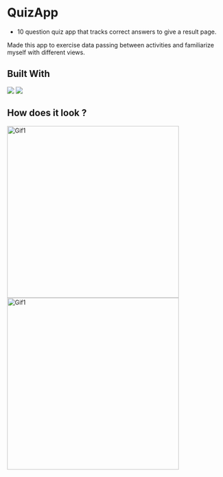 # QuizApp

- 10 question quiz app that tracks correct answers to give a result page.

Made this app to exercise data passing between activities and familiarize myself with different views.

## Built With 

<code><img src="https://www.vectorlogo.zone/logos/kotlinlang/kotlinlang-ar21.svg"></code>
<code><img src="https://www.vectorlogo.zone/logos/android/android-ar21.svg"></code>

## How does it look ?

<p>
<img height= "400" src="https://media.giphy.com/media/7Gl5SGEF0RhuyzEP7N/giphy.gif" alt="Gif1" />
<img height= "400" src="https://media.giphy.com/media/o8IUuTRHkv11p6i9WT/giphy.gif" alt="Gif1" />
</p>
